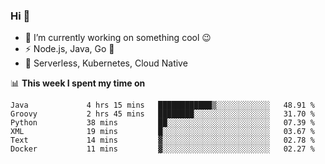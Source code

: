 ### Hi 👋

<!--
**nodejh/nodejh** is a ✨ _special_ ✨ repository because its `README.md` (this file) appears on your GitHub profile.

Here are some ideas to get you started:

- 🔭 I’m currently working on ...
- 🌱 I’m currently learning ...
- 👯 I’m looking to collaborate on ...
- 🤔 I’m looking for help with ...
- 💬 Ask me about ...
- 📫 How to reach me: ...
- 😄 Pronouns: ...
- ⚡ Fun fact: ...
-->

- 🔭 I’m currently working on something cool :wink:
- ⚡ Node.js, Java, Go :thought_balloon:
- 🤖 Serverless, Kubernetes, Cloud Native

📊 **This week I spent my time on**

<!--START_SECTION:waka-->

```text
Java             4 hrs 15 mins   ████████████▒░░░░░░░░░░░░   48.91 %
Groovy           2 hrs 45 mins   ████████░░░░░░░░░░░░░░░░░   31.70 %
Python           38 mins         ██░░░░░░░░░░░░░░░░░░░░░░░   07.39 %
XML              19 mins         █░░░░░░░░░░░░░░░░░░░░░░░░   03.67 %
Text             14 mins         ▓░░░░░░░░░░░░░░░░░░░░░░░░   02.78 %
Docker           11 mins         ▓░░░░░░░░░░░░░░░░░░░░░░░░   02.27 %
```

<!--END_SECTION:waka-->


<!--
:traffic_light: **Visitors**

![visitors](https://visitor-badge.glitch.me/badge?page_id=nodejh.nodejh)
-->
